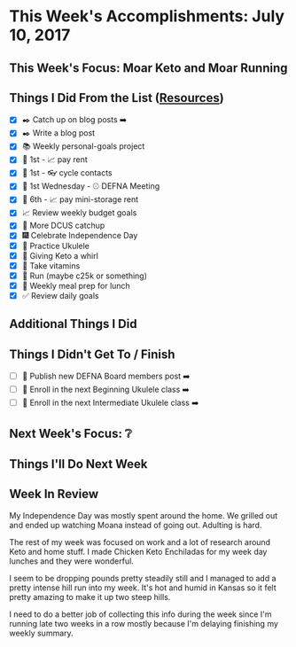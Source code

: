 # This Week's Accomplishments: July 10, 2017

## This Week's Focus: Moar Keto and Moar Running

## Things I Did From the List ([Resources](resources.md))

- [x] :black_nib: Catch up on blog posts :arrow_right:
- [x] :black_nib: Write a blog post
- [x] :books: Weekly personal-goals project
- [x] :calendar: 1st - :chart_with_upwards_trend: pay rent
- [x] :calendar: 1st - :eyeglasses: cycle contacts
- [x] :calendar: 1st Wednesday - :baseball: DEFNA Meeting
- [x] :calendar: 6th - :chart_with_upwards_trend: pay mini-storage rent
- [x] :chart_with_upwards_trend: Review weekly budget goals
- [x] :evergreen_tree: More DCUS catchup
- [x] :fireworks: Celebrate Independence Day
- [x] :guitar: Practice Ukulele
- [x] :muscle: Giving Keto a whirl
- [x] :muscle: Take vitamins
- [x] :running: Run (maybe c25k or something)
- [x] :stew: Weekly meal prep for lunch
- [x] :white_check_mark: Review daily goals

## Additional Things I Did

## Things I Didn't Get To / Finish

- [ ] :calendar: Publish new DEFNA Board members post :arrow_right:
- [ ] :guitar: Enroll in the next Beginning Ukulele class :arrow_right:
- [ ] :guitar: Enroll in the next Intermediate Ukulele class :arrow_right:

## Next Week's Focus: :grey_question:

## Things I'll Do Next Week

## Week In Review

My Independence Day was mostly spent around the home. We grilled out and ended up watching Moana instead of going out. Adulting is hard. 

The rest of my week was focused on work and a lot of research around Keto and home stuff. I made Chicken Keto Enchiladas for my week day lunches and they were wonderful.

I seem to be dropping pounds pretty steadily still and I managed to add a pretty intense hill run into my week. It's hot and humid in Kansas so it felt pretty amazing to make it up two steep hills. 

I need to do a better job of collecting this info during the week since I'm running late two weeks in a row mostly because I'm delaying finishing my weekly summary.
